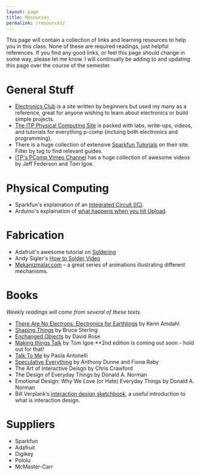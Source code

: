 ```yaml
---
layout: page
title: Resources
permalink: /resources/
---
```


This page will contain a collection of links and learning resources to help you in this class. None of these are required readings, just helpful references. If you find any good links, or feel this page should change in some way, please let me know. I will continually be adding to and updating this page over the course of the semester.


# General Stuff
+ [Electronics Club](http://electronicsclub.info/) is a site written by beginners but used my many as a reference, great for anyone wishing to learn about electronics or build simple projects.
+ [The ITP Physical Computing Site](https://itp.nyu.edu/physcomp/) is packed with labs, write-ups, videos, and tutorials for everything p-comp (incluing both electronics and programming).
+ There is a huge collection of extensive [Sparkfun Tutorials](https://learn.sparkfun.com/tutorials) on their site. Filter by tag to find relevant guides.
+ [ITP's PComp Vimeo Channel](https://vimeo.com/groups/itpcom) has a huge collection of awesome videos by Jeff Federson and Tom Igoe.


# Physical Computing
+ Sparkfun's explaination of an [Integrated Circuit (IC)](https://learn.sparkfun.com/tutorials/integrated-circuits).
+ Arduino's explaination of [what happens when you hit Upload](https://www.arduino.cc/en/Hacking/BuildProcess).


# Fabrication
+ Adafruit's awesome tutorial on [Soldering](https://learn.adafruit.com/adafruit-guide-excellent-soldering)
+ Andy Sigler's [How to Solder Video](https://vimeo.com/107049478)
+ [Mekanizmalar.com](http://www.mekanizmalar.com/) – a great series of animations illustrating different mechanisms.


# Books

*Weekly readings will come from several of these texts.*

+ [There Are No Electrons: Electronics for Earthlings](https://www.amazon.com/There-Are-Electrons-Electronics-Earthlings/dp/0962781592/ref=sr_1_1?ie=UTF8&qid=1470327564&sr=8-1&keywords=there+are+no+electrons) by Kenn Amdahl
+ [Shaping Things](https://mitpress.mit.edu/books/shaping-things) by Bruce Sterling
+ [Enchanged Objects](http://enchantedobjects.com/) by David Rose
+ [Making things Talk](http://shop.oreilly.com/product/9780596510510.do) by Tom Igoe  **2nd edition is coming out soon - hold out for that!
+ [Talk To Me](https://www.amazon.com/Talk-Me-Communication-between-Objects/dp/0870707965/ref=sr_1_1?ie=UTF8&qid=1470327769&sr=8-1&keywords=talk+to+me+paola) by Paola Antonelli
+ [Speculative Everything](https://mitpress.mit.edu/books/speculative-everything) by Anthony Dunne and Fiona Raby
+ The Art of Interactive Deisgn by Chris Crawford
+ The Design of Everyday Things by Donald A. Norman
+ Emotional Design: Why We Love (or Hate) Everyday Things by Donald A. Norman
+ Bill Verplank’s [interaction design sketchbook](http://billverplank.com/IxDSketchBook.pdf),  a useful introduction to what is interaction design.



# Suppliers
+ Sparkfun
+ Adafruit
+ Digikey
+ Pololu
+ McMaster-Carr


